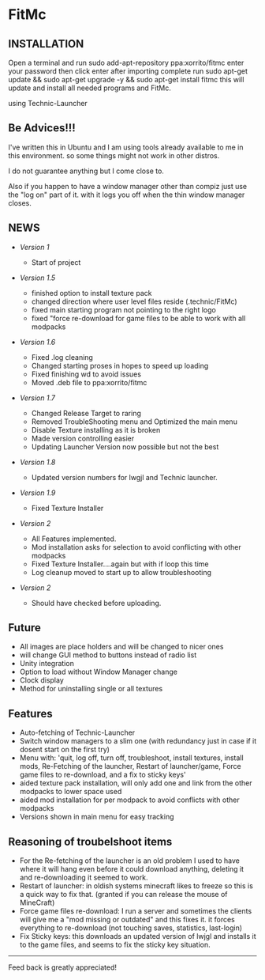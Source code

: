 FitMc
===========

INSTALLATION
----
Open a terminal and run
sudo add-apt-repository ppa:xorrito/fitmc
enter your password then click enter
after importing complete run
sudo apt-get update && sudo apt-get upgrade -y && sudo apt-get install fitmc
this will update and install all needed programs and FitMc.


using
Technic-Launcher

Be Advices!!!
----
I've written this in Ubuntu and I am using tools already available to me in this environment. so some things might not work in other distros.

I do not guarantee anything but I come close to.

Also if you happen to have a window manager other than compiz just use the "log on" part of it. with it logs you off when the thin window manager closes.

NEWS
----

* *Version 1* <br/>
  * Start of project

* *Version 1.5* <br/>
  * finished option to install texture pack
  * changed direction where user level files reside (.technic/FitMc)
  * fixed main starting program not pointing to the right logo
  * fixed "force re-download for game files to be able to work with all modpacks

* *Version 1.6* <br/>
  * Fixed .log cleaning
  * Changed starting proses in hopes to speed up loading
  * Fixed finishing wd to avoid issues
  * Moved .deb file to ppa:xorrito/fitmc
* *Version 1.7* <br/>
  * Changed Release Target to raring
  * Removed TroubleShooting menu and Optimized the main menu
  * Disable Texture installing as it is broken
  * Made version controlling easier
  * Updating Launcher Version now possible but not the best
* *Version 1.8* <br/>
  * Updated version numbers for lwgjl and Technic launcher.
* *Version 1.9* <br/>
  * Fixed Texture Installer
* *Version 2* <br/>
  * All Features implemented.
  * Mod installation asks for selection to avoid conflicting with other modpacks
  * Fixed Texture Installer....again but with if loop this time
  * Log cleanup moved to start up to allow troubleshooting
* *Version 2* <br/>
  * Should have checked before uploading.

Future
-----
  * All images are place holders and will be changed to nicer ones
  * will change GUI method to buttons instead of radio list
  * Unity integration
  * Option to load without Window Manager change
  * Clock display
  * Method for uninstalling single or all textures

Features
-----
* Auto-fetching of Technic-Launcher
* Switch window managers to a slim one (with redundancy just in case if it dosent start on the first try)
* Menu with: 'quit, log off, turn off, troubleshoot, install textures, install mods, Re-Fetching of the launcher, Restart of launcher/game, Force game files to re-download, and a fix to sticky keys'
* aided texture pack installation, will only add one and link from the other modpacks to lower space used
* aided mod installation for per modpack to avoid conflicts with other modpacks
* Versions shown in main menu for easy tracking

Reasoning of troubelshoot items
-----
* For the Re-fetching of the launcher is an old problem I used to have where it will hang even before it could download anything, deleting it and re-downloading it seemed to work.
* Restart of launcher: in oldish systems minecraft likes to freeze so this is a quick way to fix that. (granted if you can release the mouse of MineCraft)
* Force game files re-download: I run a server and sometimes the clients will give me a "mod missing or outdated" and this fixes it. it forces everything to re-download (not touching saves, statistics, last-login)
* Fix Sticky keys: this downloads an updated version of lwjgl and installs it to the game files, and seems to fix the sticky key situation.

-------
Feed back is greatly appreciated!
